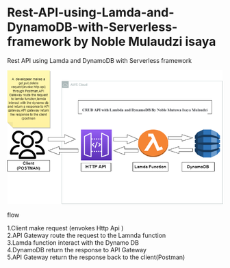 # Rest-API-using-Lamda-and-DynamoDB-with-Serverless-framework by Noble Mulaudzi isaya
 Rest API using Lamda and DynamoDB with Serverless framework




 ![alt text](diaagram.png "Title")

 flow

1.Client make request (envokes Http Api ) \
2.API Gateway route the request to the Lamnda function \
3.Lamda function interact with the Dynamo DB \
4.DynamoDB return the response to API Gateway \
5.API Gateway return the response back to the client(Postman)
